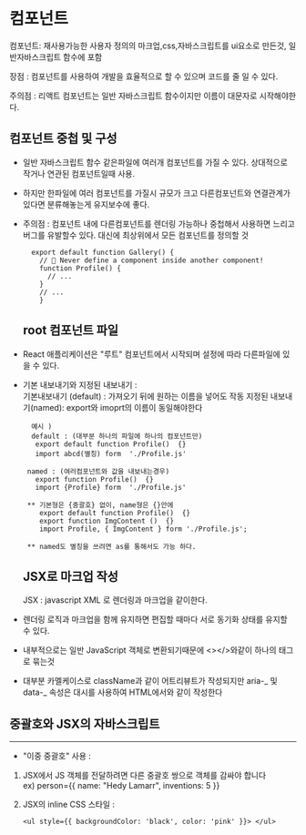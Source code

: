 # 컴포넌트

컴포넌트: 재사용가능한 사용자 정의의 마크업,css,자바스크립트를 ui요소로 만든것,
일반자바스크립트 함수에 포함

장점 : 컴포넌트를 사용하여 개발을 효율적으로 할 수 있으며 코드를 줄 일 수 있다.

주의점 : 리액트 컴포넌트는 일반 자바스크립트 함수이지만 이름이 대문자로 시작해야한다.

## 컴포넌트 중첩 및 구성

- 일반 자바스크립트 함수 같은파일에 여러개 컴포넌트를 가질 수 있다. 상대적으로 작거나 연관된 컴포넌트일때 사용.
- 하지만 한파일에 여러 컴포넌트를 가질시 규모가 크고 다른컴포넌트와 연결관계가 있다면 분류해놓는게 유지보수에 좋다.
- 주의점 : 컴포넌트 내에 다른컴포넌트를 렌더링 가능하나 중첩해서 사용하면 느리고 버그를 유발할수 있다. 대신에 최상위에서 모든 컴포넌트를 정의할 것

        export default function Gallery() {
          // 🔴 Never define a component inside another component!
          function Profile() {
            // ...
          }
          // ...
          }

  ## root 컴포넌트 파일

- React 애플리케이션은 "루트" 컴포넌트에서 시작되며 설정에 따라 다른파일에 있을 수 있다.

- 기본 내보내기와 지정된 내보내기 :  
   기본내보내기 (default) : 가져오기 뒤에 원하는 이름을 넣어도 작동
  지정된 내보내기(named): export와 imoprt의 이름이 동일해야한다

        예시 )
        default : (대부분 하나의 파일에 하나의 컴포넌트만)
         export default function Profile()  {}
         import abcd(별칭) form  './Profile.js'

       named : (여러컴포넌트와 값을 내보내는경우)
         export function Profile()  {}
         import {Profile} form  './Profile.js'

       ** 기본형은 {중괄호} 없이, name형은 {}안에
          export default function Profile()  {}
          export function ImgContent ()  {}
          import Profile, { ImgContent } form './Profile.js';

       ** named도 별칭을 쓰려면 as를 통해서도 가능 하다.

  ## JSX로 마크업 작성

  JSX : javascript XML 로 렌더링과 마크업을 같이한다.

- 렌더링 로직과 마크업을 함께 유지하면 편집할 때마다 서로 동기화 상태를 유지할 수 있다.
- 내부적으로는 일반 JavaScript 객체로 변환되기때문에 <></>와같이 하나의 태그로 묶는것
- 대부분 카멜케이스로 className과 같이 어트리뷰트가 작성되지만 aria-_ 및 data-_ 속성은 대시를 사용하여 HTML에서와 같이 작성한다

## 중괄호와 JSX의 자바스크립트
--- 
- "이중 중괄호" 사용 :  <br>
1. JSX에서 JS 객체를 전달하려면 다른 중괄호 쌍으로 객체를 감싸야 합니다 <br>
 ex) person={{ name: "Hedy Lamarr", inventions: 5 }} <br>
2. JSX의 inline CSS 스타일 : <br>

       <ul style={{ backgroundColor: 'black', color: 'pink' }}> </ul>